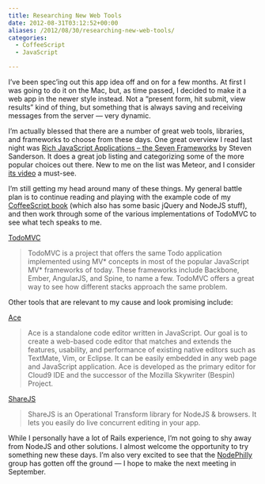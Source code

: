 ```yaml
---
title: Researching New Web Tools
date: 2012-08-31T03:12:52+00:00
aliases: /2012/08/30/researching-new-web-tools/
categories:
  - CoffeeScript
  - JavaScript

---
```

I&#8217;ve been spec&#8217;ing out this app idea off and on for a few months. At first I was going to do it on the Mac, but, as time passed, I decided to make it a web app in the newer style instead. Not a &#8220;present form, hit submit, view results&#8221; kind of thing, but something that is always saving and receiving messages from the server &#8212; very dynamic.

I&#8217;m actually blessed that there are a number of great web tools, libraries, and frameworks to choose from these days. One great overview I read last night was [Rich JavaScript Applications – the Seven Frameworks][1] by Steven Sanderson. It does a great job listing and categorizing some of the more popular choices out there. New to me on the list was Meteor, and I consider [its video][2] a must-see.

I&#8217;m still getting my head around many of these things. My general battle plan is to continue reading and playing with the example code of my [CoffeeScript book][3] (which also has some basic jQuery and NodeJS stuff), and then work through some of the various implementations of TodoMVC to see what tech speaks to me.

[TodoMVC][4]

> TodoMVC is a project that offers the same Todo application implemented using MV\* concepts in most of the popular JavaScript MV\* frameworks of today. These frameworks include Backbone, Ember, AngularJS, and Spine, to name a few. TodoMVC offers a great way to see how different stacks approach the same problem.

Other tools that are relevant to my cause and look promising include:

[Ace][5]

> Ace is a standalone code editor written in JavaScript. Our goal is to create a web-based code editor that matches and extends the features, usability, and performance of existing native editors such as TextMate, Vim, or Eclipse. It can be easily embedded in any web page and JavaScript application. Ace is developed as the primary editor for Cloud9 IDE and the successor of the Mozilla Skywriter (Bespin) Project.

[ShareJS][6]

> ShareJS is an Operational Transform library for NodeJS & browsers. It lets you easily do live concurrent editing in your app.

While I personally have a lot of Rails experience, I&#8217;m not going to shy away from NodeJS and other solutions. I almost welcome the opportunity to try something new these days. I&#8217;m also very excited to see that the [NodePhilly][7] group has gotten off the ground &#8212; I hope to make the next meeting in September.

 [1]: http://blog.stevensanderson.com/2012/08/01/rich-javascript-applications-the-seven-frameworks-throne-of-js-2012/
 [2]: http://www.meteor.com/screencast
 [3]: http://pragprog.com/book/tbcoffee/coffeescript
 [4]: http://todomvc.com/
 [5]: http://ace.ajax.org/
 [6]: http://sharejs.org/
 [7]: http://node.ph/